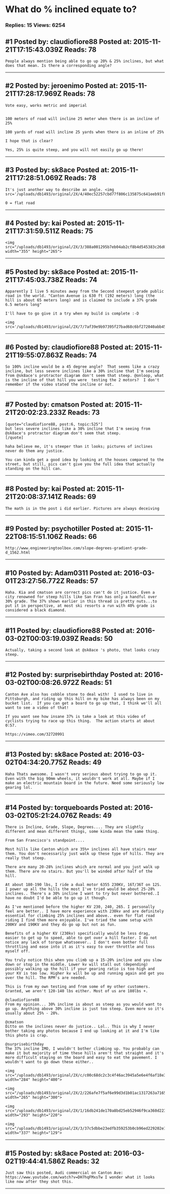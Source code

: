 # What do % inclined equate to?

### Replies: 15 Views: 6254

## \#1 Posted by: claudiofiore88 Posted at: 2015-11-21T17:15:43.039Z Reads: 78

```
People always mention being able to go up 20% & 25% inclines, but what does that mean. Is there a corresponding angle?
```

---
## \#2 Posted by: jeroenimo Posted at: 2015-11-21T17:28:17.969Z Reads: 78

```
Vote easy, works metric and imperial


100 meters of road will incline 25 meter when there is an incline of 25%

100 yards of road will incline 25 yards when there is an inline of 25%

I hope that is clear? 

Yes, 25% is quite steep, and you will not easily go up there!
```

---
## \#3 Posted by: sk8ace Posted at: 2015-11-21T17:28:51.069Z Reads: 78

```
It's just another way to describe an angle. <img src='/uploads/db1493/original/2X/4/40ec52257cbd77f806c135875c641eeb91f82d72.jpg'>

0 = flat road
```

---
## \#4 Posted by: kai Posted at: 2015-11-21T17:31:59.511Z Reads: 75

```
<img src="/uploads/db1493/original/2X/3/388a001295b7eb04ab2cf8b4d545383c26d0a3f3.gif" width="355" height="265">
```

---
## \#5 Posted by: sk8ace Posted at: 2015-11-21T17:45:03.738Z Reads: 74

```
Apparently I live 5 minutes away from the Second steepest grade public road in the world. "Canton Avenue is 630 ft (192 meters) long (the hill is about 65 meters long) and is claimed to include a 37% grade 6.5 meters long"

I'll have to go give it a try when my build is complete :-D 

<img src='/uploads/db1493/original/2X/7/7af39e9b97395f27bad68c6bf272040abb450164.jpg'>
```

---
## \#6 Posted by: claudiofiore88 Posted at: 2015-11-21T19:55:07.863Z Reads: 74

```
So 100% incline would be a 45 degree angle?  That seems like a crazy incline, but less severe inclines like a 30% incline that I'm seeing from @sk8ace's protractor diagram don't seem that steep. @onloop, what is the incline of that hill you were  testing the 2 motors?  I don't remember if the video stated the incline or not.
```

---
## \#7 Posted by: cmatson Posted at: 2015-11-21T20:02:23.233Z Reads: 73

```
[quote="claudiofiore88, post:6, topic:525"]
but less severe inclines like a 30% incline that I'm seeing from @sk8ace's protractor diagram don't seem that steep.
[/quote]

haha believe me, it's steeper than it looks; pictures of inclines never do them any justice.

You can kinda get a good idea by looking at the houses compared to the street, but still, pics can't give you the full idea that actually standing on the hill can.
```

---
## \#8 Posted by: kai Posted at: 2015-11-21T20:08:37.141Z Reads: 69

```
The math is in the post i did earlier. Pictures are always deceiving
```

---
## \#9 Posted by: psychotiller Posted at: 2015-11-22T08:15:51.106Z Reads: 66

```
http://www.engineeringtoolbox.com/slope-degrees-gradient-grade-d_1562.html
```

---
## \#10 Posted by: Adam0311 Posted at: 2016-03-01T23:27:56.772Z Reads: 57

```
Haha. Kia and cmatson are correct pics can't do it justice. Even a city renowned for steep hills like San Fran has only a handful over 30% grade. The 37% shown earlier in this thread is pretty nuts...to put it in perspective, at most ski resorts a run with 40% grade is considered a black diamond.
```

---
## \#11 Posted by: claudiofiore88 Posted at: 2016-03-02T00:03:19.039Z Reads: 50

```
Actually, taking a second look at @sk8ace 's photo, that looks crazy steep.
```

---
## \#12 Posted by: surprisebirthday Posted at: 2016-03-02T00:08:26.972Z Reads: 51

```
Canton Ave also has cobble stone to deal with!  I used to live in Pittsburgh, and riding up this hill on my bike has always been on my bucket list.  If you can get a board to go up that, I think we'll all want to see a video of that!

If you want see how insane 37% is take a look at this video of cyclists trying to race up this thing.  The action starts at about 0:57.

https://vimeo.com/32720991
```

---
## \#13 Posted by: sk8ace Posted at: 2016-03-02T04:34:20.775Z Reads: 49

```
Haha Thats awesome. I wasn't very serious about trying to go up it. Even with the big 90mm wheels, it wouldn't work at all. Maybe if I make an electric mountain board in the future. Need some seriously low gearing lol.
```

---
## \#14 Posted by: torqueboards Posted at: 2016-03-02T05:21:24.076Z Reads: 49

```
There is Incline, Grade, Slope, Degrees.... They are slightly different and mean different things, some kinda mean the same thing.

From San Francisco's standpoint....

Most hills like Canton which are 35%+ inclines all have stairs near them. You don't necessarily just walk up these type of hills. They are really that steep.

There are many 20-28% inclines which are normal and you just walk up them. There are no stairs. But you'll be winded after half of the hill.

At about 180-190 lbs, I ride a dual motor 6355 230KV, 16T/36T on 12S. I power up all the hills the most I've tried would be about 25-28% inclines.. There's a 30% incline I want to try but never bothered..I have no doubt I'd be able to go up it though.

As I've mentioned before the higher KV 230, 240, 265. I personally feel are better.. I have more experience with 230kv and are definitely essential for climbing 25% inclines and above.. even for flat road riding I find them more enjoyable. I've tried the same setup with 200KV and 190KV and they do go up but not as fun.

Benefits of a higher KV (230kv) specifically would be less drag, easier to get up to speed, able to get over a hill faster. I do not notice any lack of torque whatsoever.. I don't even bother full throttling and ease into it as it's easy to over throttle and toss myself off.

You truly notice this when you climb up a 15-20% incline and you slow down or stop in the middle. Lower kv will stall out (depending) possibly walking up the hill if your gearing ratio is too high and your KV is too low. Higher kv will be up and running again and get you over the hill. The RPM's are needed.

This is from my own testing and from some of my other customers. Granted, we aren't 120-140 lbs either. Most of us are 180lbs +.

@claudiofiore88
From my opinion... 30% incline is about as steep as you would want to go up. Anything above 30% incline is just too steep. Even more so it's usually about 25% - 28%.

@cmatson
Ditto on the inclines never do justice.. Lol.. This is why I never bother taking any photos because I end up looking at it and I'm like this photo is crap.

@surprisebirthday
The 37% incline IMO, I wouldn't bother climbing up. You probably can make it but majority of time these hills aren't that straight and it's more difficult staying on the board and easy to eat the pavement. I wouldn't want to go down these either..

<img src="/uploads/db1493/original/2X/c/c00c68dc2c3c4f46ac3945a5e6e4f6af18e36a3e.png" width="284" height="400">

<img src="/uploads/db1493/original/2X/2/226afe7f5af6e99d3d1b01ac1317263a7165441a.png" width="265" height="300">

<img src="/uploads/db1493/original/2X/1/16db241de170a8bd25eb52946f9ca360d2230625.png" width="293" height="220">

<img src="/uploads/db1493/original/2X/3/37c5dbbe23edfb359253b0cb96ed229202e16de2.png" width="337" height="129">
```

---
## \#15 Posted by: sk8ace Posted at: 2016-03-02T19:44:41.586Z Reads: 32

```
Just saw this posted, Audi commercial on Canton Ave: https://www.youtube.com/watch?v=DH7hqFMxsTw I wonder what it looks like now after they shot this.
```

---
